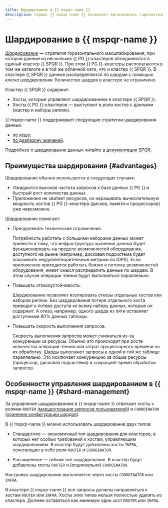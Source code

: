 ```yaml
---
title: Шардирование в {{ mspqr-name }}
description: Сервис {{ mspqr-name }} позволяет организовать горизонтальное масштабирование данных {{ PG }} с помощью шардирования.
---
```


# Шардирование в {{ mspqr-name }}

[_Шардирование_](../../glossary/sharding.md) — стратегия горизонтального масштабирования, при которой данные из нескольких {{ PG }}-кластеров объединяются в единый кластер {{ SPQR }}. При этом {{ PG }}-кластеры располагаются в том же каталоге и в той же облачной сети, что и кластер {{ SPQR }}. В кластере {{ SPQR }} данные распределяются по шардам с помощью _ключа шардирования_. Количество шардов в кластере не ограничено.

Кластер {{ SPQR }} содержит:

* Хосты, которые управляют шардированием в кластере {{ SPQR }}.
* Хосты {{ PG }}-кластеров — выступают в роли хостов с данными (мастер и наборы реплик).

{{ mspqr-name }} поддерживает следующие стратегии шардирования данных:

* [по хешу](https://pg-sharding.tech/sharding/hashed);
* [по диапазону значений](https://pg-sharding.tech/sharding/ranged).

Подробнее о шардировании данных читайте в [документации SPQR](https://pg-sharding.tech/welcome/get_started).

## Преимущества шардирования {#advantages}

Шардирование обычно используется в следующих случаях:

* Ожидаются высокая частота запросов к базе данных {{ PG }} и быстрый рост количества данных.
* Приложению не хватает ресурсов, но наращивать вычислительную мощность хостов {{ PG }}-кластера (дисков, памяти и процессоров) уже невозможно.

Шардирование помогает:

* Преодолевать технические ограничения.

    Потребность работать с большими наборами данных может привести к тому, что инфраструктура хранения данных будет функционировать на пределе возможностей оборудования, доступного на рынке (например, дисковая подсистема будет показывать неудовлетворительные метрики по IOPS). Если приложению приходится работать близко к потолку возможностей оборудования, имеет смысл распределить данные по шардам. В этом случае операции чтения будут выполняться параллельно.

* Повышать отказоустойчивость.

    Шардирование позволяет изолировать отказы отдельных хостов или наборов реплик. Без шардирования потеря отдельного хоста приводит к потере доступа ко всему набору данных, которые он содержит. А отказ, например, одного шарда из пяти оставляет доступными 80% данных таблицы.

* Повышать скорость выполнения запросов.

    Скорость выполнения запросов может снижаться из-за конкуренции за ресурсы. Обычно это происходит при росте количества операций чтения или затрат процессорного времени на их обработку. Шарды выполняют запросы к одной и той же таблице параллельно. Это исключает конкуренцию за общие ресурсы (процессор, дисковая подсистема) и сокращает время обработки запросов.

## Особенности управления шардированием в {{ mspqr-name }} {#shard-management}

За управление шардированием в {{ mspqr-name }} отвечают хосты с ролями `ROUTER` ([маршрутизация запросов пользователей](https://pg-sharding.tech/sharding/cluster_components/router)) и `COORDINATOR` ([хранение конфигурации шардов](https://pg-sharding.tech/sharding/cluster_components/coordinator)).

В {{ mspqr-name }} можно использовать шардирование двух типов:

* Стандартное — экономичный тип шардирования для кластеров, в которых нет особых требований к хостам, управляющим шардированием. В кластер будут добавлены хосты `INFRA`, сочетающие в себе роли `ROUTER` и `COORDINATOR`.

* Расширенное — гибкий тип шардирования. В кластер будут добавлены хосты `ROUTER` и (опционально) `COORDINATOR`.

Настройка шардирования выполняется через хосты `COORDINATOR` или `INFRA`.

В кластере {{ mspqr-name }} все запросы должны направляться к хостам `ROUTER` или `INFRA`. Хосты этих типов нельзя полностью удалить из кластера. Должен оставаться как минимум один хост `ROUTER` или `INFRA`.
